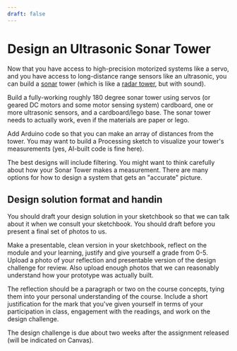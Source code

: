 ```yaml
---
draft: false
---
```


# Design an Ultrasonic Sonar Tower
Now that you have access to high-precision motorized systems like a servo, and you have access to long-distance range sensors like an ultrasonic, you can build a [sonar](https://en.wikipedia.org/wiki/Sonar) tower (which is like a [radar tower](https://en.wikipedia.org/wiki/Radar), but with sound).

Build a fully-working roughly 180 degree sonar tower using servos (or geared DC motors and some motor sensing system) cardboard, one or more ultrasonic sensors, and a cardboard/lego base. The sonar tower needs to actually work, even if the materials are paper or lego.

Add Arduino code so that you can make an array of distances from the tower. You may want to build a Processing sketch to visualize your tower's measurements (yes, AI-built code is fine here).

The best designs will include filtering. You might want to think carefully about how your Sonar Tower makes a measurement. There are many options for how to design a system that gets an "accurate" picture.


## Design solution format and handin

You should draft your design solution in your sketchbook so that we can talk about it when we consult your sketchbook. You should draft before you present a final set of photos to us.

Make a presentable, clean version in your sketchbook, reflect on the module and your learning, justify and give yourself a grade from 0-5. Upload a photo of your reflection and presentable version of the design challenge for review. Also upload enough photos that we can reasonably understand how your prototype was actually built.

The reflection should be a paragraph or two on the course concepts, tying them into your personal understanding of the course. Include a short justification for the mark that you've given yourself in terms of your participation in class, engagement with the readings, and work on the design challenge.

The design challenge is due about two weeks after the assignment released (will be indicated on Canvas).